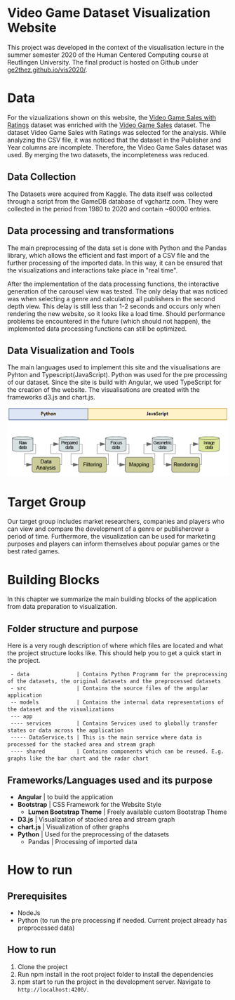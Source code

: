# Video Game Dataset Visualization Website

This project was developed in the context of the visualisation lecture in the summer semester 2020 of the Human Centered Computing course at Reutlingen University.
The final product is hosted on Github under [ge2thez.github.io/vis2020/](https://ge2thez.github.io/vis2020/).


# Data

For the vizualizations shown on this website, the [Video Game Sales with Ratings](https://www.kaggle.com/rush4ratio/video-game-sales-with-ratings) dataset was enriched with the [Video Game Sales](https://www.kaggle.com/ashaheedq/video-games-sales-2019) dataset.
The dataset Video Game Sales with Ratings was selected for the analysis. While analyzing the CSV file, it was noticed that the dataset in the Publisher and Year columns are incomplete. Therefore, the Video Game Sales dataset was used. By merging the two datasets, the incompleteness was reduced.

## Data Collection
The Datasets were acquired from Kaggle. The data itself was collected through a script from the GameDB database of vgchartz.com. They were collected in the period from 1980 to 2020 and contain ~60000 entries.

## Data processing and transformations
The main preprocessing of the data set is done with Python and the Pandas library, which allows the efficient and fast import of a CSV file and the further processing of the imported data. In this way, it can be ensured that the visualizations and interactions take place in "real time".

After the implementation of the data processing functions, the interactive generation of the carousel view was tested. The only delay that was noticed was when selecting a genre and calculating all publishers in the second depth view. This delay is still less than 1-2 seconds and occurs only when rendering the new website, so it looks like a load time. Should performance problems be encountered in the future (which should not happen), the implemented data processing functions can still be optimized.

## Data Visualization and Tools
The main languages used to implement this site and the visualisations are Pyhton and Typescript(JavaScript). Python was used for the pre processing of our dataset. Since the site is build with Angular, we used TypeScript for the creation of the website. The visualisations are created with the frameworks d3.js and chart.js. 

![GitHub Logo](src/assets/programming_languages.png)

# Target Group
Our target group includes market researchers, companies and players who can view and compare the development of a genre or publisherover a period of time. Furthermore, the visualization can be used for marketing purposes and players can inform themselves about popular games or the best rated games.

# Building Blocks
In this chapter we summarize the main building blocks of the application from data preparation to visualization.

## Folder structure and purpose
Here is a very rough description of where which files are located and what the project structure looks like. This should help you to get a quick start in the project.
```$xslt
 - data               | Contains Python Programm for the preprocessing of the datasets, the original datasets and the preprocessed datasets
 - src                | Contains the source files of the angular application
 -- models            | Contains the internal data representations of the dataset and the visualizations
 --- app
 ---- services        | Contains Services used to globally transfer states or data across the application
 ----- DataService.ts | This is the main service where data is processed for the stacked area and stream graph
 ---- shared          | Contains components which can be reused. E.g. graphs like the bar chart and the radar chart
```

## Frameworks/Languages used and its purpose
* **Angular** | to build the application
* **Bootstrap** | CSS Framework for the Website Style
  * **Lumen Bootstrap Theme** | Freely available custom Bootstrap Theme
* **D3.js** | Visualization of stacked area and stream graph
* **chart.js** | Visualization of other graphs
* **Python** | Used for the preprocessing of the datasets
  * Pandas | Processing of imported data



# How to run
## Prerequisites
* NodeJs
* Python (to run the pre processing if needed. Current project already has preprocessed data)

## How to run
1. Clone the project
2. Run npm install in the root project folder to install the dependencies
3. npm start to run the project in the development server. Navigate to `http://localhost:4200/`.
